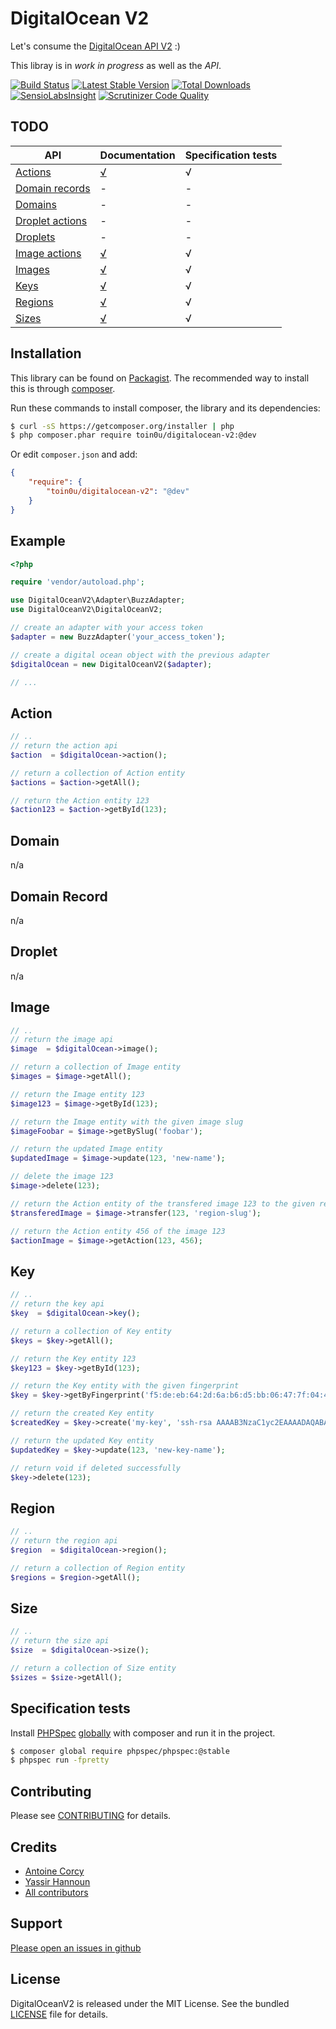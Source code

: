DigitalOcean V2
===============

Let's consume the [DigitalOcean API V2](https://github.com/digitaloceancloud/api-v2-docs) :)

This libray is in *work in progress* as well as the *API*.

[![Build Status](https://secure.travis-ci.org/toin0u/DigitalOceanV2.png)](http://travis-ci.org/toin0u/DigitalOceanV2)
[![Latest Stable Version](https://poser.pugx.org/toin0u/digitalocean-v2/v/stable.svg)](https://packagist.org/packages/toin0u/digitalocean-v2)
[![Total Downloads](https://poser.pugx.org/toin0u/digitalocean-v2/downloads.png)](https://packagist.org/packages/toin0u/digitalocean-v2)
[![SensioLabsInsight](https://insight.sensiolabs.com/projects/5b4eac7e-c83b-4913-86e1-72950821757a/mini.png)](https://insight.sensiolabs.com/projects/5b4eac7e-c83b-4913-86e1-72950821757a)
[![Scrutinizer Code Quality](https://scrutinizer-ci.com/g/toin0u/DigitalOceanV2/badges/quality-score.png?b=master)](https://scrutinizer-ci.com/g/toin0u/DigitalOceanV2/?branch=master)

TODO
----

API | Documentation | Specification tests
--- | ------------- | -------------------
[Actions](https://developers.digitalocean.com/v2/#actions) | [√](https://github.com/toin0u/DigitalOceanV2#action) | √
[Domain records](https://developers.digitalocean.com/v2/#domain-records) | - | -
[Domains](https://developers.digitalocean.com/v2/#domains) | - | -
[Droplet actions](https://developers.digitalocean.com/v2/#droplet-actions) | - | -
[Droplets](https://developers.digitalocean.com/v2/#droplets) | - | -
[Image actions](https://developers.digitalocean.com/v2/#image-actions) | [√](https://github.com/toin0u/DigitalOceanV2#image) | √
[Images](https://developers.digitalocean.com/v2/#images) | [√](https://github.com/toin0u/DigitalOceanV2#image) | √
[Keys](https://developers.digitalocean.com/v2/#keys) | [√](https://github.com/toin0u/DigitalOceanV2#key) | √
[Regions](https://developers.digitalocean.com/v2/#regions) | [√](https://github.com/toin0u/DigitalOceanV2#region) | √
[Sizes](https://developers.digitalocean.com/v2/#sizes) | [√](https://github.com/toin0u/DigitalOceanV2#size) | √

Installation
------------

This library can be found on [Packagist](https://packagist.org/packages/toin0u/digitalocean-v2).
The recommended way to install this is through [composer](http://getcomposer.org).

Run these commands to install composer, the library and its dependencies:

```bash
$ curl -sS https://getcomposer.org/installer | php
$ php composer.phar require toin0u/digitalocean-v2:@dev
```

Or edit `composer.json` and add:

```json
{
    "require": {
        "toin0u/digitalocean-v2": "@dev"
    }
}
```

Example
-------

```php
<?php

require 'vendor/autoload.php';

use DigitalOceanV2\Adapter\BuzzAdapter;
use DigitalOceanV2\DigitalOceanV2;

// create an adapter with your access token
$adapter = new BuzzAdapter('your_access_token');

// create a digital ocean object with the previous adapter
$digitalOcean = new DigitalOceanV2($adapter);

// ...
```

Action
------

```php
// ..
// return the action api
$action  = $digitalOcean->action();

// return a collection of Action entity
$actions = $action->getAll();

// return the Action entity 123
$action123 = $action->getById(123);
```

Domain
------

n/a

Domain Record
-------------

n/a

Droplet
-------

n/a

Image
-----

```php
// ..
// return the image api
$image  = $digitalOcean->image();

// return a collection of Image entity
$images = $image->getAll();

// return the Image entity 123
$image123 = $image->getById(123);

// return the Image entity with the given image slug
$imageFoobar = $image->getBySlug('foobar');

// return the updated Image entity
$updatedImage = $image->update(123, 'new-name');

// delete the image 123
$image->delete(123);

// return the Action entity of the transfered image 123 to the given region slug
$transferedImage = $image->transfer(123, 'region-slug');

// return the Action entity 456 of the image 123
$actionImage = $image->getAction(123, 456);
```

Key
---

```php
// ..
// return the key api
$key  = $digitalOcean->key();

// return a collection of Key entity
$keys = $key->getAll();

// return the Key entity 123
$key123 = $key->getById(123);

// return the Key entity with the given fingerprint
$key = $key->getByFingerprint('f5:de:eb:64:2d:6a:b6:d5:bb:06:47:7f:04:4b:f8:e2');

// return the created Key entity
$createdKey = $key->create('my-key', 'ssh-rsa AAAAB3NzaC1yc2EAAAADAQABAAABAQDPrtBjQaNBwDSV3ePC86zaEWu0....');

// return the updated Key entity
$updatedKey = $key->update(123, 'new-key-name');

// return void if deleted successfully
$key->delete(123);
```

Region
------

```php
// ..
// return the region api
$region  = $digitalOcean->region();

// return a collection of Region entity
$regions = $region->getAll();
```

Size
----

```php
// ..
// return the size api
$size  = $digitalOcean->size();

// return a collection of Size entity
$sizes = $size->getAll();
```

Specification tests
-------------------

Install [PHPSpec](http://www.phpspec.net/) [globally](https://getcomposer.org/doc/00-intro.md#globally)
with composer and run it in the project.

```bash
$ composer global require phpspec/phpspec:@stable
$ phpspec run -fpretty
```

Contributing
------------

Please see [CONTRIBUTING](https://github.com/toin0u/DigitalOceanV2/blob/master/CONTRIBUTING.md) for details.

Credits
-------

* [Antoine Corcy](https://twitter.com/toin0u)
* [Yassir Hannoun](https://twitter.com/yassirh)
* [All contributors](https://github.com/toin0u/DigitalOceanV2/contributors)

Support
-------

[Please open an issues in github](https://github.com/toin0u/DigitalOceanV2/issues)

License
-------

DigitalOceanV2 is released under the MIT License. See the bundled
[LICENSE](https://github.com/toin0u/DigitalOceanV2/blob/master/LICENSE) file for details.
